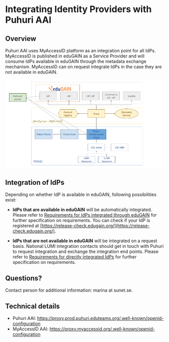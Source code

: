 # Integrating Identity Providers with Puhuri AAI

## Overview

Puhuri AAI uses MyAccessID platform as an integration point for all IdPs. MyAccessID is published in eduGAIN as a Service Provider and will consume IdPs available in eduGAIN through the metadata exchange mechanism. MyAccessID can on request integrate IdPs in the case they are not available in eduGAIN.

![Puhuri AAI](../assets/puhuri_aai.png )

## Integration of IdPs

Depending on whether IdP is available in eduGAIN, following possibilities exist:

- **IdPs that are available in eduGAIN** will be automatically integrated. Please refer to
  [Requirements for IdPs integrated through eduGAIN](requirements-edugain.md) for further
  specification on requirements. You can check if your IdP is registered at
  [https://release-check.edugain.org/](https://release-check.edugain.org/).

- **IdPs that are not available in eduGAIN** will be integrated on a request basis. National
  LUMI integration contacts should get in touch with Puhuri to request integration and exchange
  the integration end points. Please refer to [Requirements for directly integrated IdPs](requirements-direct.md)
  for further specification on requirements.


## Questions?

Contact person for additional information: marina at sunet.se.

## Technical details

- Puhuri AAI: https://proxy.prod.puhuri.eduteams.org/.well-known/openid-configuration
- MyAccessID AAI: https://proxy.myaccessid.org/.well-known/openid-configuration
